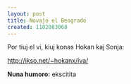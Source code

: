 ```yaml
---
layout: post
title: Novaĵo el Beogrado
created: 1102083060
---
```

Por tiuj el vi, kiuj konas Hokan kaj Sonja:

<a href="http://ikso.net/~hokanx/iva/">http://ikso.net/~hokanx/iva/</a>

<b>Nuna humoro:</b> ekscitita
